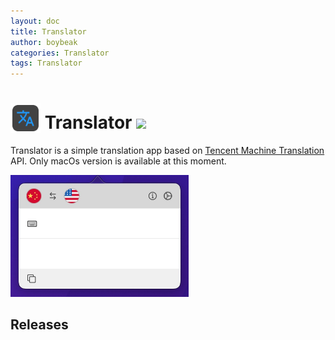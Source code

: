```yaml
---
layout: doc
title: Translator
author: boybeak
categories: Translator
tags: Translator
---
```


<h1>
    <img style="vertical-align: bottom;" src="/images/translator-logo-512.png" width="48" height="48" />
    Translator
    <img src="https://img.shields.io/badge/Translator-0.1-blue" />
</h1>

Translator is a simple translation app based on [Tencent Machine Translation](https://cloud.tencent.com/document/product/551/15611) API. Only macOs version is available at this moment.

<img src="/images/preview.jpg" width="285" height="195" />

## Releases
